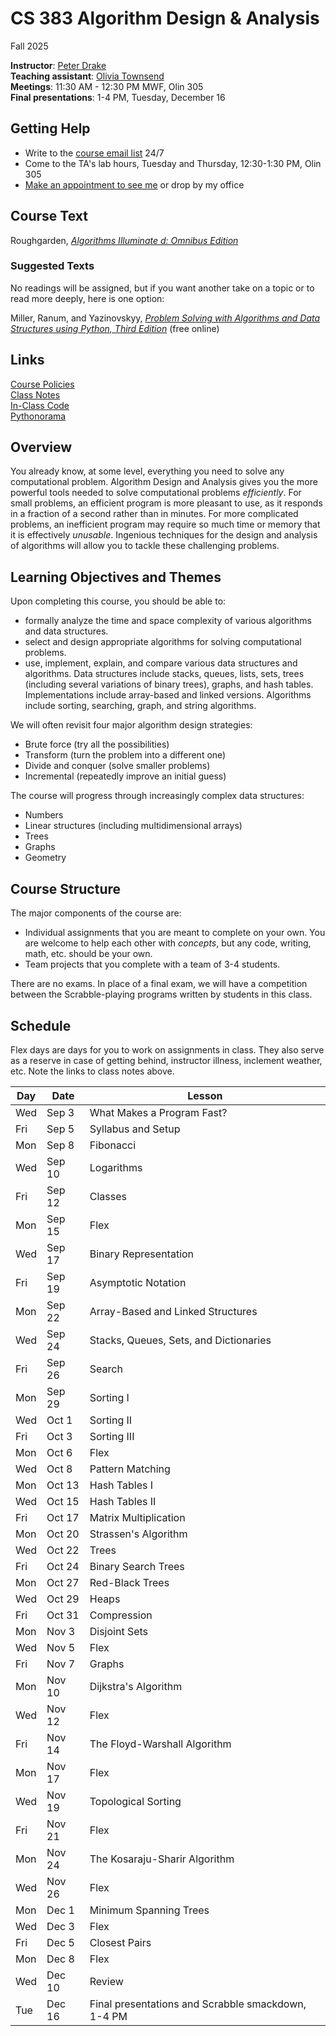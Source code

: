 # CS 383 Algorithm Design & Analysis
Fall 2025

**Instructor**: [Peter Drake](https://sites.google.com/a/lclark.edu/drake/home)  
**Teaching assistant**: [Olivia Townsend](mailto:oliviatownsend@lclark.edu)  
**Meetings**: 11:30 AM - 12:30 PM MWF, Olin 305  
**Final presentations**: 1-4 PM, Tuesday, December 16

## Getting Help
* Write to the [course email list](mailto:25fa-cs-383-01@lclark.edu) 24/7
* Come to the TA's lab hours, Tuesday and Thursday, 12:30-1:30 PM, Olin 305
* [Make an appointment to see me](https://calendar.app.google/qegvZRaPJ5mScdCz5) or drop by my office

## Course Text
Roughgarden, [*Algorithms Illuminate                          d: Omnibus Edition*](https://www.algorithmsilluminated.org/)
### Suggested Texts
No readings will be assigned, but if you want another take on a topic or to read more deeply, here is one option:  

Miller, Ranum, and Yazinovskyy, [*Problem Solving with Algorithms and Data Structures using Python, Third Edition*](https://runestone.academy/ns/books/published/pythonds3/) (free online)

## Links
[Course Policies](https://github.com/PeterDrake/drakepedia/blob/master/administrivia/policies.md)  
[Class Notes](https://github.com/PeterDrake/cs383/tree/main/lessons)  
[In-Class Code](https://github.com/PeterDrake/cs383_f25_in_class)  
[Pythonorama](https://github.com/alainkaegi/pythonorama/blob/main/README.md)

## Overview
You already know, at some level, everything you need to solve any computational problem. Algorithm Design and Analysis gives you the more powerful tools needed to solve computational problems *efficiently*. For small problems, an efficient program is more pleasant to use, as it responds in a fraction of a second rather than in minutes. For more complicated problems, an inefficient program may require so much time or memory that it is effectively *unusable*. Ingenious techniques for the design and analysis of algorithms will allow you to tackle these challenging problems.

## Learning Objectives and Themes
Upon completing this course, you should be able to:
* formally analyze the time and space complexity of various algorithms and data structures.
* select and design appropriate algorithms for solving computational problems.
* use, implement, explain, and compare various data structures and algorithms. Data structures include stacks, queues, lists, sets, trees (including several variations of binary trees), graphs, and hash tables. Implementations include array-based and linked versions. Algorithms include sorting, searching, graph, and string algorithms.

We will often revisit four major algorithm design strategies:
* Brute force (try all the possibilities)
* Transform (turn the problem into a different one)
* Divide and conquer (solve smaller problems)
* Incremental (repeatedly improve an initial guess)

The course will progress through increasingly complex data structures:
* Numbers
* Linear structures (including multidimensional arrays)
* Trees
* Graphs
* Geometry

## Course Structure
The major components of the course are:
* Individual assignments that you are meant to complete on your own. You are welcome to help each other with *concepts*, but any code, writing, math, etc. should be your own.
* Team projects that you complete with a team of 3-4 students.

There are no exams. In place of a final exam, we will have a competition between the Scrabble-playing programs written by students in this class.

## Schedule
Flex days are days for you to work on assignments in class. They also serve as a reserve in case of getting behind,
instructor illness, inclement weather, etc. Note the links to class notes above.

| Day | Date   | Lesson                                             |
|-----|--------|----------------------------------------------------|
| Wed | Sep 3  | What Makes a Program Fast?                         |
| Fri | Sep 5  | Syllabus and Setup                                 |
| Mon | Sep 8  | Fibonacci                                          |
| Wed | Sep 10 | Logarithms                                         |
| Fri | Sep 12 | Classes                                            |
| Mon | Sep 15 | Flex                                               |
| Wed | Sep 17 | Binary Representation                              |
| Fri | Sep 19 | Asymptotic Notation                                |
| Mon | Sep 22 | Array-Based and Linked Structures                  |
| Wed | Sep 24 | Stacks, Queues, Sets, and Dictionaries             |
| Fri | Sep 26 | Search                                             |
| Mon | Sep 29 | Sorting I                                          |
| Wed | Oct 1  | Sorting II                                         |
| Fri | Oct 3  | Sorting III                                        |
| Mon | Oct 6  | Flex                                               |
| Wed | Oct 8  | Pattern Matching                                   |
| Mon | Oct 13 | Hash Tables I                                      |
| Wed | Oct 15 | Hash Tables II                                     |
| Fri | Oct 17 | Matrix Multiplication                              |
| Mon | Oct 20 | Strassen's Algorithm                               |
| Wed | Oct 22 | Trees                                              |
| Fri | Oct 24 | Binary Search Trees                                |
| Mon | Oct 27 | Red-Black Trees                                    |
| Wed | Oct 29 | Heaps                                              |
| Fri | Oct 31 | Compression                                        |
| Mon | Nov 3  | Disjoint Sets                                      |
| Wed | Nov 5  | Flex                                               |
| Fri | Nov 7  | Graphs                                             |
| Mon | Nov 10 | Dijkstra's Algorithm                               |
| Wed | Nov 12 | Flex                                               |
| Fri | Nov 14 | The Floyd-Warshall Algorithm                       |
| Mon | Nov 17 | Flex                                               |
| Wed | Nov 19 | Topological Sorting                                |
| Fri | Nov 21 | Flex                                               |
| Mon | Nov 24 | The Kosaraju-Sharir Algorithm                      |
| Wed | Nov 26 | Flex                                               |
| Mon | Dec 1  | Minimum Spanning Trees                             |
| Wed | Dec 3  | Flex                                               |
| Fri | Dec 5  | Closest Pairs                                      |
| Mon | Dec 8  | Flex                                               |
| Wed | Dec 10 | Review                                             |
| Tue | Dec 16 | Final presentations and Scrabble smackdown, 1-4 PM |
